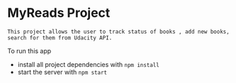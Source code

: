 # MyReads Project
    This project allows the user to track status of books , add new books, search for them from Udacity API.


To run this app
* install all project dependencies with `npm install`
* start the server with `npm start`


